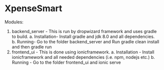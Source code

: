 # XpenseSmart

Modules:

1. backend_server - This is run by dropwizard framework and uses gradle to build. 
	a. Installation- Install gradle and jdk 8.0 and all dependencies.
	b. Running- Go to the folder backend_server and Run gradle clean install and then gradle run
2. frontend_ui - This is done using ionicframework. 
	a. Installation - Install ionicframework and all needed dependencies (i.e. npm, nodejs etc.)
	b. Running - Go to the folder frontend_ui and ionic serve